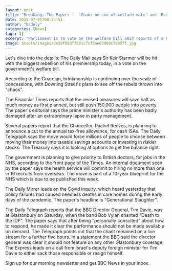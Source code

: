 ```yaml
---
layout: post
title: "Breaking: The Papers -  'Chaos on eve of welfare vote' and 'Red-hot Brits'"
date: 2025-07-01T00:34:51
author: "badely"
categories: [News]
tags: []
excerpt: "Parliament is to vote on the welfare bill amid reports of a backbench rebellion and Wimbledon heats up."
image: assets/images/de29f883ff0b1c7cf3ae67988c7005ff.jpg
---
```


Let's dive into the details: The Daily Mail says Sir Keir Starmer will be hit with the biggest rebellion of his premiership today, in a vote on the government's welfare bill. 

According to the Guardian, brinkmanship is continuing over the scale of concessions, with Downing Street's plans to see off the rebels thrown into "chaos". 

The Financial Times reports that the revised measures will save half as much money as first planned, but still push 150,000 people into poverty. The paper's editorial says the prime minister's authority has been badly damaged after an extraordinary lapse in party management.

Several papers report that the Chancellor, Rachel Reeves, is planning to announce a cut to the annual tax-free allowance, for cash ISAs. The Daily Telegraph says the move would force millions of people to choose between moving their money into taxable savings accounts or investing in riskier stocks. The Treasury says it is looking at options to get the balance right.

The government is planning to give priority to British doctors, for jobs in the NHS, according to the front page of the Times. An internal document seen by the paper says the health service will commit to hiring no more than one in 10 recruits from overseas. The move is part of a 10-year blueprint for the NHS which is due to be published this week.

The Daily Mirror leads on the Covid inquiry, which heard yesterday that policy failures had caused needless deaths in care homes during the early days of the pandemic. The paper's headline is "Generational Slaughter".

The Daily Telegraph reports that the BBC Director General, Tim Davie, was at Glastonbury on Saturday, when the band Bob Vylan chanted "Death to the IDF". The paper says that after being "personally consulted" about how to respond, he made it clear the performance should not be made available on demand. The Telegraph points out that the chant remained on a live stream for a further five hours. In a statement the BBC said the director general was clear it should not feature on any other Glastonbury coverage. The Express leads on a call from Israel's deputy foreign minister for Tim Davie to either sack those responsible or resign himself.

Sign up for our morning newsletter and get BBC News in your inbox.

